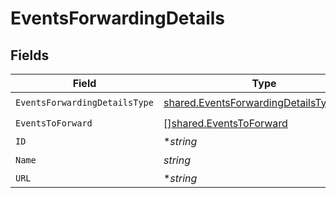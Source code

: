 # EventsForwardingDetails


## Fields

| Field                                                                                                   | Type                                                                                                    | Required                                                                                                | Description                                                                                             |
| ------------------------------------------------------------------------------------------------------- | ------------------------------------------------------------------------------------------------------- | ------------------------------------------------------------------------------------------------------- | ------------------------------------------------------------------------------------------------------- |
| `EventsForwardingDetailsType`                                                                           | [shared.EventsForwardingDetailsTypeEnum](../../../pkg/models/shared/eventsforwardingdetailstypeenum.md) | :heavy_check_mark:                                                                                      | N/A                                                                                                     |
| `EventsToForward`                                                                                       | [][shared.EventsToForward](../../../pkg/models/shared/eventstoforward.md)                               | :heavy_check_mark:                                                                                      | N/A                                                                                                     |
| `ID`                                                                                                    | **string*                                                                                               | :heavy_minus_sign:                                                                                      | N/A                                                                                                     |
| `Name`                                                                                                  | *string*                                                                                                | :heavy_check_mark:                                                                                      | N/A                                                                                                     |
| `URL`                                                                                                   | **string*                                                                                               | :heavy_minus_sign:                                                                                      | N/A                                                                                                     |